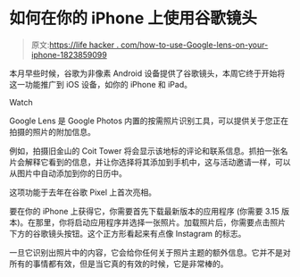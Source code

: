 # 如何在你的 iPhone 上使用谷歌镜头

> 原文:[https://life hacker . com/how-to-use-Google-lens-on-your-iphone-1823859099](https://lifehacker.com/how-to-use-google-lens-on-your-iphone-1823859099)

本月早些时候，谷歌为非像素 Android 设备提供了谷歌镜头，本周它终于开始将这一功能推广到 iOS 设备，如你的 iPhone 和 iPad。

Watch

Google Lens 是 Google Photos 内置的按需照片识别工具，可以提供关于您正在拍摄的照片的附加信息。

例如，拍摄旧金山的 Coit Tower 将会显示该地标的评论和联系信息。抓拍一张名片会解释它看到的信息，并让你选择将其添加到手机中，这与活动邀请一样，可以从图片中自动添加到你的日历中。

这项功能于去年在谷歌 Pixel 上首次亮相。

要在你的 iPhone 上获得它，你需要首先下载最新版本的应用程序 (你需要 3.15 版本)。在那里，你将启动应用程序并选择一张照片。加载照片后，你需要点击照片下方的谷歌镜头按钮。这个正方形看起来有点像 Instagram 的标志。

一旦它识别出照片中的内容，它会给你任何关于照片主题的额外信息。它并不是对所有的事情都有效，但是当它真的有效的时候，它是非常棒的。